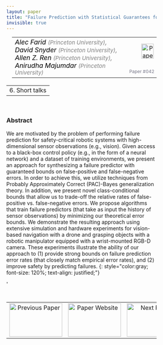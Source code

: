```yaml
---
layout: paper
title: "Failure Prediction with Statistical Guarantees for Vision-Based Robot Control"
invisible: true
---
```

<head>
<style>
* {
  box-sizing: border-box;
}

#myInput {
  background-position: 10px 10px;
  background-repeat: no-repeat;
  width: 100%;
  font-size: 100%;
  padding: 12px 20px 12px 40px;
  border: 1px solid #ddd;
  margin-bottom: 12px;
}

#myTable, #myTableA {
  border-collapse: collapse;
  width: 100%;
  border: 1px solid #ddd;
  font-size: 100%;
}

#myTable th, #myTable td, #myTableA th, #myTableA td {
  text-align: left;
  padding: 12px;
}

#myTable tr, #myTableA tr {
  border-bottom: 1px solid #ddd;
}

#myTable tr.header, #myTable tr:hover, #myTableA tr.header, #myTableA tr:hover {
  background-color: #f1f1f1;
}


#eventcounter1 a {
    font-size: 12px;
    color: #ffffff;
    display: block;
}

#eventcounter1 a:hover {
    text-decoration: none;
}

#eventcounter2 a {
    font-size: 12px;
    color: #ffffff;
    display: block;
}

#eventcounter2 a:hover {
    text-decoration: none;
}

</style>
</head>

<table width = "95%" style="padding-left: 15px; margin-left: auto; margin-right: 10px;">
<tr><td style = "vertical-align: top; padding-right: 25px;" rowspan="2">
<span style="color:black; font-size: 110%;"><i>
Alec Farid <span style="color:gray; font-size: 85%">(Princeton University)</span><span style="color:gray; font-size: 100%">,</span><br>
David Snyder <span style="color:gray; font-size: 85%">(Princeton University)</span><span style="color:gray; font-size: 100%">,</span><br>
Allen Z. Ren <span style="color:gray; font-size: 85%">(Princeton University)</span><span style="color:gray; font-size: 100%">,</span><br>
Anirudha Majumdar <span style="color:gray; font-size: 85%">(Princeton University)</span>
</i></span>
</td>

<td style="text-align: right;"><a href="http://www.roboticsproceedings.org/rss18/p042.pdf"><img src="{{ site.baseurl }}/images/paper_link.png" alt="Paper Website" width = "33"  height = "40"/></a><br></td>
</tr>
<tr>
<td style="color:#777789; text-align:right; font-size: 75%; margin-right:10px;">Paper&nbsp;#042</td>
</tr>
</table>

<table width="80%" style="margin-top: 20px; margin-left: auto; margin-right: auto;">
  <tr>
    <td style="text-align:center;">6. Short talks</td>
  </tr>
</table>
<br>


### Abstract
We are motivated by the problem of performing failure prediction for safety-critical robotic systems with high-dimensional sensor observations (e.g., vision). Given access to a black-box control policy (e.g., in the form of a neural network) and a dataset of training environments, we present an approach for synthesizing a failure predictor with guaranteed bounds on false-positive and false-negative errors. In order to achieve this, we utilize techniques from Probably Approximately Correct (PAC)-Bayes generalization theory. In addition, we present novel class-conditional bounds that allow us to trade-off the relative rates of false-positive vs. false-negative errors. We propose algorithms that train failure predictors (that take as input the history of sensor observations) by minimizing our theoretical error bounds. We demonstrate the resulting approach using extensive simulation and hardware experiments for vision-based navigation with a drone and grasping objects with a robotic manipulator equipped with a wrist-mounted RGB-D camera. These experiments illustrate the ability of our approach to (1) provide strong bounds on failure prediction error rates (that closely match empirical error rates), and (2) improve safety by predicting failures.
{: style="color:gray; font-size: 120%; text-align: justified;"}


<table width="100%" style="margin-top:40px;">
<tr>
    <td style="width: 30%; text-align: center;"><a href="{{ site.baseurl }}/program/papers/041/">
<img src="{{ site.baseurl }}/images/previous_paper_icon.png"
       alt="Previous Paper" width = "142"  height = "90"/> 
</a> </td>
<td style="text-align: center;"><a href="{{ site.baseurl }}/program/papers">
<img src="{{ site.baseurl }}/images/overview_icon.png"
       alt="Paper Website" width = "142"  height = "90"/> 
</a> </td>
    <td style="width: 30%; text-align: center;"><a href="{{ site.baseurl }}/program/papers/043/">
    <img src="{{ site.baseurl }}/images/next_paper_icon.png"
        alt="Next Paper" width = "142"  height = "90"/>
    </a></td>
'</tr>
</table>
